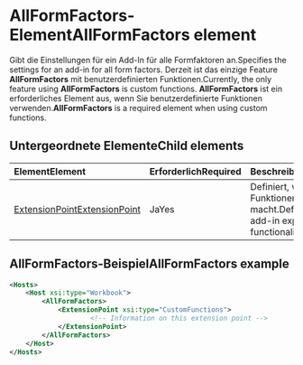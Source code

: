 # <a name="allformfactors-element"></a><span data-ttu-id="d0851-101">AllFormFactors-Element</span><span class="sxs-lookup"><span data-stu-id="d0851-101">AllFormFactors element</span></span>

<span data-ttu-id="d0851-102">Gibt die Einstellungen für ein Add-In für alle Formfaktoren an.</span><span class="sxs-lookup"><span data-stu-id="d0851-102">Specifies the settings for an add-in for all form factors.</span></span> <span data-ttu-id="d0851-103">Derzeit ist das einzige Feature **AllFormFactors** mit benutzerdefinierten Funktionen.</span><span class="sxs-lookup"><span data-stu-id="d0851-103">Currently, the only feature using **AllFormFactors** is custom functions.</span></span> <span data-ttu-id="d0851-104">**AllFormFactors** ist ein erforderliches Element aus, wenn Sie benutzerdefinierte Funktionen verwenden.</span><span class="sxs-lookup"><span data-stu-id="d0851-104">**AllFormFactors** is a required element when using custom functions.</span></span>

## <a name="child-elements"></a><span data-ttu-id="d0851-105">Untergeordnete Elemente</span><span class="sxs-lookup"><span data-stu-id="d0851-105">Child elements</span></span>

|  <span data-ttu-id="d0851-106">Element</span><span class="sxs-lookup"><span data-stu-id="d0851-106">Element</span></span> |  <span data-ttu-id="d0851-107">Erforderlich</span><span class="sxs-lookup"><span data-stu-id="d0851-107">Required</span></span>  |  <span data-ttu-id="d0851-108">Beschreibung</span><span class="sxs-lookup"><span data-stu-id="d0851-108">Description</span></span>  |
|:-----|:-----|:-----|
|  [<span data-ttu-id="d0851-109">ExtensionPoint</span><span class="sxs-lookup"><span data-stu-id="d0851-109">ExtensionPoint</span></span>](extensionpoint.md) |  <span data-ttu-id="d0851-110">Ja</span><span class="sxs-lookup"><span data-stu-id="d0851-110">Yes</span></span> |  <span data-ttu-id="d0851-111">Definiert, wo ein Add-In Funktionen verfügbar macht.</span><span class="sxs-lookup"><span data-stu-id="d0851-111">Defines where an add-in exposes functionality.</span></span> |

## <a name="allformfactors-example"></a><span data-ttu-id="d0851-112">AllFormFactors-Beispiel</span><span class="sxs-lookup"><span data-stu-id="d0851-112">AllFormFactors example</span></span>

```xml
<Hosts>
    <Host xsi:type="Workbook">
        <AllFormFactors>
            <ExtensionPoint xsi:type="CustomFunctions">
                    <!-- Information on this extension point -->
            </ExtensionPoint>
        </AllFormFactors>
    </Host>
</Hosts>
```
